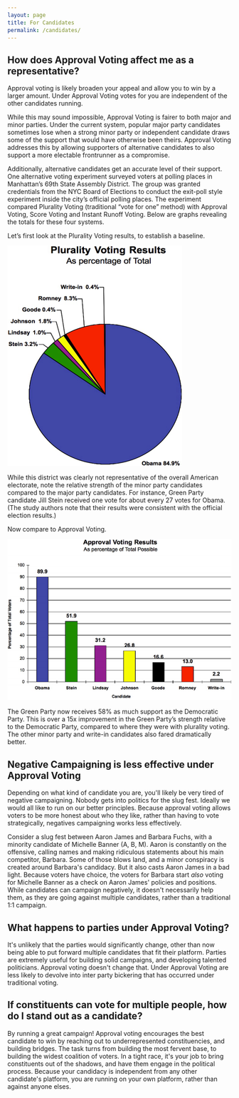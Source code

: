 ```yaml
---
layout: page
title: For Candidates
permalink: /candidates/
---
```


## How does Approval Voting affect me as a representative?

Approval voting is likely broaden your appeal and allow you to win by a larger amount. Under Approval Voting votes for you are independent of the other candidates running. 

While this may sound impossible, Approval Voting is fairer to both major and minor parties. Under the current system, popular major party candidates sometimes lose when a strong minor party or independent candidate draws some of the support that would have otherwise been theirs. Approval Voting addresses this by allowing supporters of alternative candidates to also support a more electable frontrunner as a compromise.

Additionally, alternative candidates get an accurate level of their support. One alternative voting experiment surveyed voters at polling places in Manhattan’s 69th State Assembly District. The group was granted credentials from the NYC Board of Elections to conduct the exit-poll style experiment inside the city’s official polling places. The experiment compared Plurality Voting (traditional “vote for one” method) with Approval Voting, Score Voting and Instant Runoff Voting. Below are graphs revealing the totals for these four systems.

Let’s first look at the Plurality Voting results, to establish a baseline.



![](/assets/plurality_voting_results_example_pie_chart.png)

While this district was clearly not representative of the overall American electorate, note the relative strength of the minor party candidates compared to the major party candidates. For instance, Green Party candidate Jill Stein received one vote for about every 27 votes for Obama. (The study authors note that their results were consistent with the official election results.)

Now compare to Approval Voting.

![](/assets/approval_voting_results_example_chart.png)

The Green Party now receives 58% as much support as the Democratic Party. This is over a 15x improvement in the Green Party’s strength relative to the Democratic Party, compared to where they were with plurality voting. The other minor party and write-in candidates also fared dramatically better.


## Negative Campaigning is less effective under Approval Voting

Depending on what kind of candidate you are, you'll likely be very tired of negative campaigning. Nobody gets into politics for the slug fest. Ideally we would all like to run on our better principles. Because approval voting allows voters to be more honest about who they like, rather than having to vote strategically, negatives campaigning works less effectively. 

Consider a slug fest between Aaron James and Barbara Fuchs, with a minority candidate of Michelle Banner (A, B, M). Aaron is constantly on the offensive, calling names and making ridiculous statements about his main competitor, Barbara. Some of those blows land, and a minor conspiracy is created around Barbara's candidacy. But it also casts Aaron James in a bad light. Because voters have choice, the voters for Barbara start *also* voting for Michelle Banner as a check on Aaron James' policies and positions. While candidates can campaign negatively, it doesn't necessarily help them, as they are going against multiple candidates, rather than a traditional 1:1 campaign.

## What happens to parties under Approval Voting?

It's unlikely that the parties would significantly change, other than now being able to put forward multiple candidates that fit their platform. Parties are extremely useful for building solid campaigns, and developing talented politicians. Approval voting doesn't change that. Under Approval Voting are less likely to devolve into inter party bickering that has occurred under traditional voting.

## If constituents can vote for multiple people, how do I stand out as a candidate?

By running a great campaign! Approval voting encourages the best candidate to win by reaching out to underrepresented constituencies, and building bridges. The task turns from building the most fervent base, to building the widest coalition of voters. In a tight race, it's your job to bring constituents out of the shadows, and have them engage in the political process.
Because your candidacy is independent from any other candidate's platform, you are running on your own platform, rather than against anyone elses.